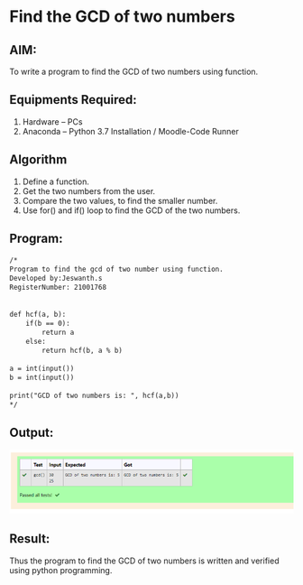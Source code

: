 # Find the GCD of two numbers

## AIM:
To write a program to find the GCD of two numbers using function.

## Equipments Required:
1. Hardware – PCs
2. Anaconda – Python 3.7 Installation / Moodle-Code Runner

## Algorithm
1. Define a function.
2. Get the two numbers from the user.
3. Compare the two values, to find the smaller number.
4. Use for() and if() loop to find the GCD of the two numbers.

## Program:
```
/*
Program to find the gcd of two number using function.
Developed by:Jeswanth.s
RegisterNumber: 21001768


def hcf(a, b):
    if(b == 0):
        return a
    else:
        return hcf(b, a % b)
  
a = int(input())
b = int(input())

print("GCD of two numbers is: ", hcf(a,b)) 
*/
```

## Output:
![](unknown.jpg)


## Result:
Thus the program to find the GCD of two numbers is written and verified using python programming.
